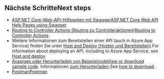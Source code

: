 ## <a name="next-steps"></a><span data-ttu-id="838b4-101">Nächste Schritte</span><span class="sxs-lookup"><span data-stu-id="838b4-101">Next steps</span></span>

* [<span data-ttu-id="838b4-102">ASP.NET Core-Web-API-Hilfeseiten mit Swagger</span><span class="sxs-lookup"><span data-stu-id="838b4-102">ASP.NET Core Web API Help Pages using Swagger</span></span>](xref:tutorials/web-api-help-pages-using-swagger)
* [<span data-ttu-id="838b4-103">Routing to Controller Actions (Routing zu Controlleraktionen)</span><span class="sxs-lookup"><span data-stu-id="838b4-103">Routing to Controller Actions</span></span>](xref:mvc/controllers/routing)
* <span data-ttu-id="838b4-104">Weitere Informationen zum Bereitstellen einer API (auch in Azure App Service) finden Sie unter [Host and Deploy (Hosten und Bereitstellen)](xref:host-and-deploy/index).</span><span class="sxs-lookup"><span data-stu-id="838b4-104">For information about deploying an API, including to Azure App Service, see [Host and deploy](xref:host-and-deploy/index).</span></span>
* <span data-ttu-id="838b4-105">[Anzeigen oder Herunterladen von Beispielcode](https://github.com/aspnet/Docs/tree/master/aspnetcore/tutorials/first-web-api/sample)</span><span class="sxs-lookup"><span data-stu-id="838b4-105">[View or download sample code](https://github.com/aspnet/Docs/tree/master/aspnetcore/tutorials/first-web-api/sample).</span></span> <span data-ttu-id="838b4-106">Informationen [zum Herunterladen](xref:tutorials/index#how-to-download-a-sample).</span><span class="sxs-lookup"><span data-stu-id="838b4-106">See [how to download](xref:tutorials/index#how-to-download-a-sample).</span></span>
* [<span data-ttu-id="838b4-107">Postman</span><span class="sxs-lookup"><span data-stu-id="838b4-107">Postman</span></span>](https://www.getpostman.com/)
